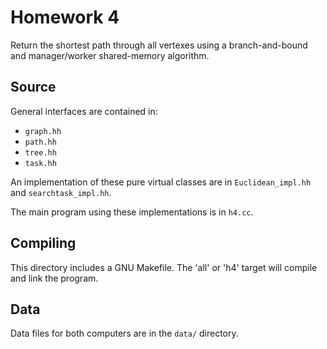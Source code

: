 # Homework 4

Return the shortest path through all vertexes using a branch-and-bound
and manager/worker shared-memory algorithm.

## Source

General interfaces are contained in:

* `graph.hh`
* `path.hh`
* `tree.hh`
* `task.hh`

An implementation of these pure virtual classes are in
`Euclidean_impl.hh` and `searchtask_impl.hh`.

The main program using these implementations is in `h4.cc`.

## Compiling

This directory includes a GNU Makefile. The 'all' or 'h4' target
will compile and link the program.

## Data

Data files for both computers are in the `data/` directory.
